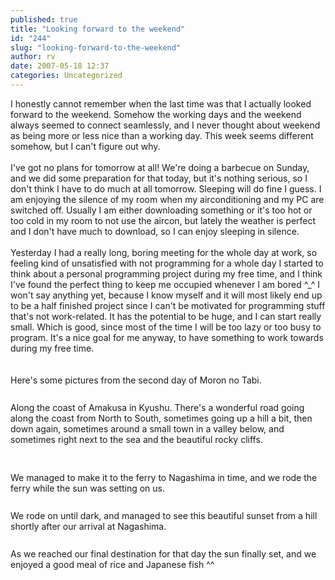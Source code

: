 ```yaml
---
published: true
title: "Looking forward to the weekend"
id: "244"
slug: "looking-forward-to-the-weekend"
author: rv
date: 2007-05-18 12:37
categories: Uncategorized
---
```

I honestly cannot remember when the last time was that I actually looked forward to the weekend. Somehow the working days and the weekend always seemed to connect seamlessly, and I never thought about weekend as being more or less nice than a working day. This week seems different somehow, but I can't figure out why.<br /><br />I've got no plans for tomorrow at all! We're doing a barbecue on Sunday, and we did some preparation for that today, but it's nothing serious, so I don't think I have to do much at all tomorrow. Sleeping will do fine I guess. I am enjoying the silence of my room when my airconditioning and my PC are switched off. Usually I am either downloading something or it's too hot or too cold in my room to not use the aircon, but lately the weather is perfect and I don't have much to download, so I can enjoy sleeping in silence.<br /><br />Yesterday I had a really long, boring meeting for the whole day at work, so feeling kind of unsatisfied with not programming for a whole day I started to think about a personal programming project during my free time, and I think I've found the perfect thing to keep me occupied whenever I am bored ^_^ I won't say anything yet, because I know myself and it will most likely end up to be a half finished project since I can't be motivated for programming stuff that's not work-related. It has the potential to be huge, and I can start really small. Which is good, since most of the time I will be too lazy or too busy to program. It's a nice goal for me anyway, to have something to work towards during my free time.<br /><br /><br />Here's some pictures from the second day of Moron no Tabi.<br /><br /><a href="http://bp0.blogger.com/_RIq3e2nKDHo/Rk2eYqBTNzI/AAAAAAAAAWI/jQMNpTdJkic/s1600-h/IMG_5935.jpg"><img style="display:block;text-align:center;cursor:pointer;margin:0 auto 10px;" src="http://bp0.blogger.com/_RIq3e2nKDHo/Rk2eYqBTNzI/AAAAAAAAAWI/jQMNpTdJkic/s400/IMG_5935.jpg" alt="" border="0" /></a>Along the coast of Amakusa in Kyushu. There's a wonderful road going along the coast from North to South, sometimes going up a hill a bit, then down again, sometimes around a small town in a valley below, and sometimes right next to the sea and the beautiful rocky cliffs.<br /><br /><br /><a href="http://bp2.blogger.com/_RIq3e2nKDHo/Rk2eZKBTN0I/AAAAAAAAAWQ/oyc2QO1_xfE/s1600-h/IMG_6023.jpg"><img style="display:block;text-align:center;cursor:pointer;margin:0 auto 10px;" src="http://bp2.blogger.com/_RIq3e2nKDHo/Rk2eZKBTN0I/AAAAAAAAAWQ/oyc2QO1_xfE/s400/IMG_6023.jpg" alt="" border="0" /></a>We managed to make it to the ferry to Nagashima in time, and we rode the ferry while the sun was setting on us.<br /><br /><a href="http://bp0.blogger.com/_RIq3e2nKDHo/Rk2eZqBTN1I/AAAAAAAAAWY/_5w8nunowkw/s1600-h/IMG_6043.jpg"><img style="display:block;text-align:center;cursor:pointer;margin:0 auto 10px;" src="http://bp0.blogger.com/_RIq3e2nKDHo/Rk2eZqBTN1I/AAAAAAAAAWY/_5w8nunowkw/s400/IMG_6043.jpg" alt="" border="0" /></a>We rode on until dark, and managed to see this beautiful sunset from a hill shortly after our arrival at Nagashima.<br /><br /><a href="http://bp0.blogger.com/_RIq3e2nKDHo/Rk2eZqBTN2I/AAAAAAAAAWg/gZtjNsilCUE/s1600-h/IMG_6050.jpg"><img style="display:block;text-align:center;cursor:pointer;margin:0 auto 10px;" src="http://bp0.blogger.com/_RIq3e2nKDHo/Rk2eZqBTN2I/AAAAAAAAAWg/gZtjNsilCUE/s400/IMG_6050.jpg" alt="" border="0" /></a>As we reached our final destination for that day the sun finally set, and we enjoyed a good meal of rice and Japanese fish ^^